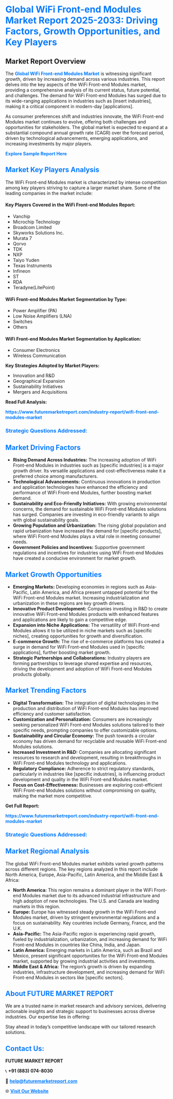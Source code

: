 <h1 style="color: #007BFF;">Global WiFi Front-end Modules Market Report 2025-2033: Driving Factors, Growth Opportunities, and Key Players</h1>

<section id="overview">
<h2>Market Report Overview</h2>
<p>The <a href="https://www.futuremarketreport.com/industry-report/wifi-front-end-modules-market" style="color: #007BFF; text-decoration: none;"><strong>Global WiFi Front-end Modules Market</strong></a> is witnessing significant growth, driven by increasing demand across various industries. This report delves into the key aspects of the WiFi Front-end Modules market, providing a comprehensive analysis of its current status, future potential, and challenges. The demand for WiFi Front-end Modules has surged due to its wide-ranging applications in industries such as [insert industries], making it a critical component in modern-day [applications].</p>
<p>As consumer preferences shift and industries innovate, the WiFi Front-end Modules market continues to evolve, offering both challenges and opportunities for stakeholders. The global market is expected to expand at a substantial compound annual growth rate (CAGR) over the forecast period, driven by technological advancements, emerging applications, and increasing investments by major players.</p>
</section>

<section id="overview">
<p><a href="https://www.futuremarketreport.com/request-sample/reportId=59892" style="color: #007BFF; text-decoration: none;"><strong>Explore Sample Report Here</strong></a></p>
</section>

<section id="key-players">
<h2 style="color: #007BFF;">Market Key Players Analysis</h2>
<p>The WiFi Front-end Modules market is characterized by intense competition among key players striving to capture a larger market share. Some of the leading companies in the market include:</p>
<h4>Key Players Covered in the WiFi Front-end Modules Report:</h4>
<ul><li>Vanchip</li><li>Microchip Technology</li><li>Broadcom Limited</li><li>Skyworks Solutions Inc.</li><li>Murata 7</li><li>Qorvo</li><li>TDK</li><li>NXP</li><li>Taiyo Yuden</li><li>Texas Instruments</li><li>Infineon</li><li>ST</li><li>RDA</li><li>Teradyne(LitePoint)</li></ul>
<h4>WiFi Front-end Modules Market Segmentation by Type:</h4>
<ul><li>Power Amplifier (PA)</li><li>Low Noise Amplifiers (LNA)</li><li>Switches</li><li>Others</li></ul>

<h4>WiFi Front-end Modules Market Segmentation by Application:</h4>
<ul><li>Consumer Electronics</li><li>Wireless Communication</li></ul>
<p><strong>Key Strategies Adopted by Market Players:</strong></p>
<ul>
<li>Innovation and R&D</li>
<li>Geographical Expansion</li>
<li>Sustainability Initiatives</li>
<li>Mergers and Acquisitions</li>
</ul>
</section>

<section>
<p><strong>Read Full Analysis: </strong></p><a href="https://www.futuremarketreport.com/industry-report/wifi-front-end-modules-market" style="color: #007BFF; text-decoration: none;"><strong>https://www.futuremarketreport.com/industry-report/wifi-front-end-modules-market</strong></a>
<h3 style="color: #007BFF;">Strategic Questions Addressed:</h3>
</section>

<section id="driving-factors">
<h2 style="color: #007BFF;">Market Driving Factors</h2>
<ul>
<li><strong>Rising Demand Across Industries:</strong> The increasing adoption of WiFi Front-end Modules in industries such as [specific industries] is a major growth driver. Its versatile applications and cost-effectiveness make it a preferred choice among manufacturers.</li>
<li><strong>Technological Advancements:</strong> Continuous innovations in production and application technologies have enhanced the efficiency and performance of WiFi Front-end Modules, further boosting market demand.</li>
<li><strong>Sustainability and Eco-Friendly Initiatives:</strong> With growing environmental concerns, the demand for sustainable WiFi Front-end Modules solutions has surged. Companies are investing in eco-friendly variants to align with global sustainability goals.</li>
<li><strong>Growing Population and Urbanization:</strong> The rising global population and rapid urbanization have increased the demand for [specific products], where WiFi Front-end Modules plays a vital role in meeting consumer needs.</li>
<li><strong>Government Policies and Incentives:</strong> Supportive government regulations and incentives for industries using WiFi Front-end Modules have created a conducive environment for market growth.</li>
</ul>
</section>

<section id="growth-opportunities">
<h2 style="color: #007BFF;">Market Growth Opportunities</h2>
<ul>
<li><strong>Emerging Markets:</strong> Developing economies in regions such as Asia-Pacific, Latin America, and Africa present untapped potential for the WiFi Front-end Modules market. Increasing industrialization and urbanization in these regions are key growth drivers.</li>
<li><strong>Innovative Product Development:</strong> Companies investing in R&D to create innovative WiFi Front-end Modules products with enhanced features and applications are likely to gain a competitive edge.</li>
<li><strong>Expansion into Niche Applications:</strong> The versatility of WiFi Front-end Modules allows it to be utilized in niche markets such as [specific niches], creating opportunities for growth and diversification.</li>
<li><strong>E-commerce Growth:</strong> The rise of e-commerce platforms has created a surge in demand for WiFi Front-end Modules used in [specific applications], further boosting market growth.</li>
<li><strong>Strategic Partnerships and Collaborations:</strong> Industry players are forming partnerships to leverage shared expertise and resources, driving the development and adoption of WiFi Front-end Modules products globally.</li>
</ul>
</section>

<section id="trending-factors">
<h2 style="color: #007BFF;">Market Trending Factors</h2>
<ul>
<li><strong>Digital Transformation:</strong> The integration of digital technologies in the production and distribution of WiFi Front-end Modules has improved efficiency and customer satisfaction.</li>
<li><strong>Customization and Personalization:</strong> Consumers are increasingly seeking personalized WiFi Front-end Modules solutions tailored to their specific needs, prompting companies to offer customizable options.</li>
<li><strong>Sustainability and Circular Economy:</strong> The push towards a circular economy has driven demand for recyclable and reusable WiFi Front-end Modules solutions.</li>
<li><strong>Increased Investment in R&D:</strong> Companies are allocating significant resources to research and development, resulting in breakthroughs in WiFi Front-end Modules technology and applications.</li>
<li><strong>Regulatory Compliance:</strong> Adherence to strict regulatory standards, particularly in industries like [specific industries], is influencing product development and quality in the WiFi Front-end Modules market.</li>
<li><strong>Focus on Cost-Effectiveness:</strong> Businesses are exploring cost-efficient WiFi Front-end Modules solutions without compromising on quality, making the market more competitive.</li>
</ul>
</section>

<section>
<p><strong>Get Full Report: </strong></p><a href="https://www.futuremarketreport.com/industry-report/wifi-front-end-modules-market" style="color: #007BFF; text-decoration: none;"><strong>https://www.futuremarketreport.com/industry-report/wifi-front-end-modules-market</strong></a>
<h3 style="color: #007BFF;">Strategic Questions Addressed:</h3>
</section>


<section id="regional-analysis">
<h2 style="color: #007BFF;">Market Regional Analysis</h2>
<p>The global WiFi Front-end Modules market exhibits varied growth patterns across different regions. The key regions analyzed in this report include North America, Europe, Asia-Pacific, Latin America, and the Middle East & Africa:</p>
<ul>
<li><strong>North America:</strong> This region remains a dominant player in the WiFi Front-end Modules market due to its advanced industrial infrastructure and high adoption of new technologies. The U.S. and Canada are leading markets in this region.</li>
<li><strong>Europe:</strong> Europe has witnessed steady growth in the WiFi Front-end Modules market, driven by stringent environmental regulations and a focus on sustainability. Key countries include Germany, France, and the U.K.</li>
<li><strong>Asia-Pacific:</strong> The Asia-Pacific region is experiencing rapid growth, fueled by industrialization, urbanization, and increasing demand for WiFi Front-end Modules in countries like China, India, and Japan.</li>
<li><strong>Latin America:</strong> Emerging markets in Latin America, such as Brazil and Mexico, present significant opportunities for the WiFi Front-end Modules market, supported by growing industrial activities and investments.</li>
<li><strong>Middle East & Africa:</strong> The region’s growth is driven by expanding industries, infrastructure development, and increasing demand for WiFi Front-end Modules in sectors like [specific sectors].</li>
</ul>
</section>

<footer>
<h2 style="color: #007BFF;">About FUTURE MARKET REPORT</h2>
<p>We are a trusted name in market research and advisory services, delivering actionable insights and strategic support to businesses across diverse industries. Our expertise lies in offering:</p>

<p>Stay ahead in today’s competitive landscape with our tailored research solutions.</p>

<h2 style="color: #007BFF;">Contact Us:</h2>
<p><strong>FUTURE MARKET REPORT</strong></p>
<p>📞 <strong>+91 (883) 074-8030</strong></p>
<p>📧 <strong><a href="mailto:help@futuremarketreport.com" style="color: #007BFF;">help@futuremarketreport.com</a></strong></p>
<p>🌐 <strong><a href="https://www.futuremarketreport.com/" style="color: #007BFF;">Visit Our Website</a></strong></p>
</footer>